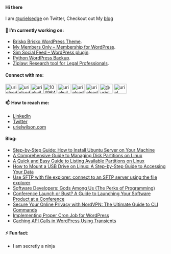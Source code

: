 #### Hi there

<!--
**devuri/devuri** is a ✨ _special_ ✨ repository because its `README.md` (this file) appears on your GitHub profile.
-->
I am [@urielsedge](https://twitter.com/urielsedge) on Twitter, Checkout out My [blog](http://urielwilson.com/)

#### 🔭 I’m currently working on:
* [Brisko Brisko WordPress Theme](https://wordpress.org/themes/brisko/).
* [My Members Only – Membership for WordPress](https://wordpress.org/plugins/iceyi-members-only/).
* [Sim Social Feed – WordPress plugin](https://wordpress.org/plugins/sim-social-feed/).
* [Python WordPress Backup](https://github.com/devuri/python-wpbackup).
* [Ziplaw: Research tool for Legal Professionals](http://ziplaw.com/).

<!-- #### 👯 I’m looking to collaborate on ...-->

#### Connect with me:
<p align="left">
<a href="https://codepen.io/devuri" target="blank"><img align="center" src="https://raw.githubusercontent.com/rahuldkjain/github-profile-readme-generator/master/src/images/icons/Social/codepen.svg" alt="urielsedge" height="30" width="40" /></a><a href="https://twitter.com/urielsedge" target="blank"><img align="center" src="https://raw.githubusercontent.com/rahuldkjain/github-profile-readme-generator/master/src/images/icons/Social/twitter.svg" alt="urielsedge" height="30" width="40" /></a><a href="https://linkedin.com/in/urielwilson" target="blank"><img align="center" src="https://raw.githubusercontent.com/rahuldkjain/github-profile-readme-generator/master/src/images/icons/Social/linked-in-alt.svg" alt="urielwilson" height="30" width="40" /></a><a href="https://stackoverflow.com/users/10496432" target="blank"><img align="center" src="https://raw.githubusercontent.com/rahuldkjain/github-profile-readme-generator/master/src/images/icons/Social/stack-overflow.svg" alt="10496432" height="30" width="40" /></a>
<a href="https://kaggle.com/urielwilson" target="blank"><img align="center" src="https://raw.githubusercontent.com/rahuldkjain/github-profile-readme-generator/master/src/images/icons/Social/kaggle.svg" alt="urielwilson" height="30" width="40" /></a>
<a href="https://instagram.com/urielsedge" target="blank"><img align="center" src="https://raw.githubusercontent.com/rahuldkjain/github-profile-readme-generator/master/src/images/icons/Social/instagram.svg" alt="urielsedge" height="30" width="40" /></a>
<a href="https://dribbble.com/urielsedge" target="blank"><img align="center" src="https://raw.githubusercontent.com/rahuldkjain/github-profile-readme-generator/master/src/images/icons/Social/dribbble.svg" alt="urielsedge" height="30" width="40" /></a>
<a href="https://medium.com/@urielsedge" target="blank"><img align="center" src="https://raw.githubusercontent.com/rahuldkjain/github-profile-readme-generator/master/src/images/icons/Social/medium.svg" alt="@urielsedge" height="30" width="40" /></a>
<a href="https://www.youtube.com/channel/UCBOOtQdEGNS71R2cDmn5uQQ" target="blank"><img align="center" src="https://raw.githubusercontent.com/rahuldkjain/github-profile-readme-generator/master/src/images/icons/Social/youtube.svg" alt="uriel wilson" height="30" width="40" /></a>
</p>


<!-- #### 💬 Ask me about ... -->

#### 📫 How to reach me:
* [LinkedIn](https://jm.linkedin.com/in/urielwilson)
* [Twitter](https://twitter.com/urielsedge)
* [urielwilson.com](http://urielwilson.com/)

#### Blog:
<!-- BLOG-POST-LIST:START -->
- [Step-by-Step Guide: How to Install Ubuntu Server on Your Machine](https://urielwilson.com/step-by-step-guide-how-to-install-ubuntu-server-on-your-machine/)
- [A Comprehensive Guide to Managing Disk Partitions on Linux](https://urielwilson.com/a-comprehensive-guide-to-managing-disk-partitions-on-linux/)
- [A Quick and Easy Guide to Listing Available Partitions on Linux](https://urielwilson.com/a-quick-and-easy-guide-to-listing-available-partitions-on-linux/)
- [How to Mount a USB Drive on Linux: A Step-by-Step Guide to Accessing Your Data](https://urielwilson.com/how-to-mount-a-usb-drive-on-linux-a-step-by-step-guide-to-accessing-your-data/)
- [Use SFTP with  file explorer: connect to an SFTP server using the file explorer](https://urielwilson.com/use-sftp-with-file-explorer-connect-to-an-sftp-server-using-the-file-explorer/)
- [Software Developers: Gods Among Us &lpar;The Perks of Programming&rpar;](https://urielwilson.com/software-developers-gods-among-us-the-perks-of-programming/)
- [Conference Launch or Bust? A Guide to Launching Your Software Product at a Conference](https://urielwilson.com/conference-launch-or-bust-a-guide-to-launching-your-software-product-at-a-conference/)
- [Secure Your Online Privacy with NordVPN: The Ultimate Guide to CLI Commands](https://urielwilson.com/secure-your-online-privacy-with-nordvpn-the-ultimate-guide-to-cli-commands/)
- [Implementing Proper Cron Job for WordPress](https://urielwilson.com/implementing-proper-cron-job-for-wordpress/)
- [Caching API Calls in WordPress Using Transients](https://urielwilson.com/caching-api-calls-in-wordpress-using-transients/)
<!-- BLOG-POST-LIST:END -->


#### ⚡ Fun fact:
* I am secretly a ninja 


